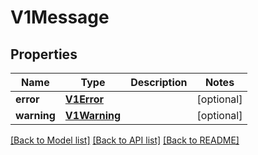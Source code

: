 # V1Message


## Properties
Name | Type | Description | Notes
------------ | ------------- | ------------- | -------------
**error** | [**V1Error**](V1Error.md) |  | [optional] 
**warning** | [**V1Warning**](V1Warning.md) |  | [optional] 

[[Back to Model list]](../README.md#documentation-for-models) [[Back to API list]](../README.md#documentation-for-api-endpoints) [[Back to README]](../README.md)


